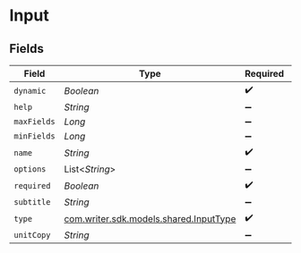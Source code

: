 # Input


## Fields

| Field                                                                      | Type                                                                       | Required                                                                   | Description                                                                |
| -------------------------------------------------------------------------- | -------------------------------------------------------------------------- | -------------------------------------------------------------------------- | -------------------------------------------------------------------------- |
| `dynamic`                                                                  | *Boolean*                                                                  | :heavy_check_mark:                                                         | N/A                                                                        |
| `help`                                                                     | *String*                                                                   | :heavy_minus_sign:                                                         | N/A                                                                        |
| `maxFields`                                                                | *Long*                                                                     | :heavy_minus_sign:                                                         | N/A                                                                        |
| `minFields`                                                                | *Long*                                                                     | :heavy_minus_sign:                                                         | N/A                                                                        |
| `name`                                                                     | *String*                                                                   | :heavy_check_mark:                                                         | N/A                                                                        |
| `options`                                                                  | List<*String*>                                                             | :heavy_minus_sign:                                                         | N/A                                                                        |
| `required`                                                                 | *Boolean*                                                                  | :heavy_check_mark:                                                         | N/A                                                                        |
| `subtitle`                                                                 | *String*                                                                   | :heavy_minus_sign:                                                         | N/A                                                                        |
| `type`                                                                     | [com.writer.sdk.models.shared.InputType](../../models/shared/InputType.md) | :heavy_check_mark:                                                         | N/A                                                                        |
| `unitCopy`                                                                 | *String*                                                                   | :heavy_minus_sign:                                                         | N/A                                                                        |
